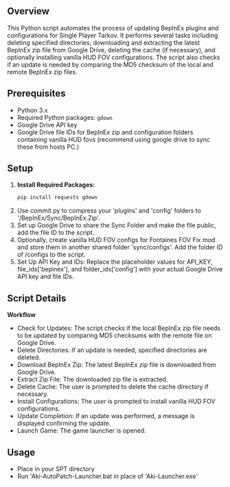 ## Overview

This Python script automates the process of updating BepInEx plugins and configurations for Single Player Tarkov. It performs several tasks including deleting specified directories, downloading and extracting the latest BepInEx zip file from Google Drive, deleting the cache (if necessary), and optionally installing vanilla HUD FOV configurations. The script also checks if an update is needed by comparing the MD5 checksum of the local and remote BepInEx zip files.

## Prerequisites

- Python 3.x
- Required Python packages: `gdown`
- Google Drive API key
- Google Drive file IDs for BepInEx zip and configuration folders containing vanilla HUD fovs (recommend using google drive to sync these from hosts PC.)

## Setup

1. **Install Required Packages:**
   ```bash
   pip install requests gdown
2. Use commit.py to compress your 'plugins' and 'config' folders to '/BepInEx/Sync/BepInEx.Zip'. 
3. Set up Google Drive to share the Sync Folder and make the file public, add the file ID to the script.
4. Optionally, create vanilla HUD FOV configs for Fontaines FOV Fix mod and store them in another shared folder 'sync/configs'. Add the folder ID of /configs to the script.
5. Set Up API Key and IDs:
Replace the placeholder values for API_KEY, file_ids['bepinex'], and folder_ids['config'] with your actual Google Drive API key and file IDs.

## Script Details

**Workflow**
- Check for Updates: The script checks if the local BepInEx zip file needs to be updated by comparing MD5 checksums with the remote file on Google Drive.
- Delete Directories: If an update is needed, specified directories are deleted.
- Download BepInEx Zip: The latest BepInEx zip file is downloaded from Google Drive.
- Extract Zip File: The downloaded zip file is extracted.
- Delete Cache: The user is prompted to delete the cache directory if necessary.
- Install Configurations: The user is prompted to install vanilla HUD FOV configurations.
- Update Completion: If an update was performed, a message is displayed confirming the update.
- Launch Game: The game launcher is opened.
  
## Usage
- Place in your SPT directory
- Run 'Aki-AutoPatch-Launcher.bat in place of 'Aki-Launcher.exe'
